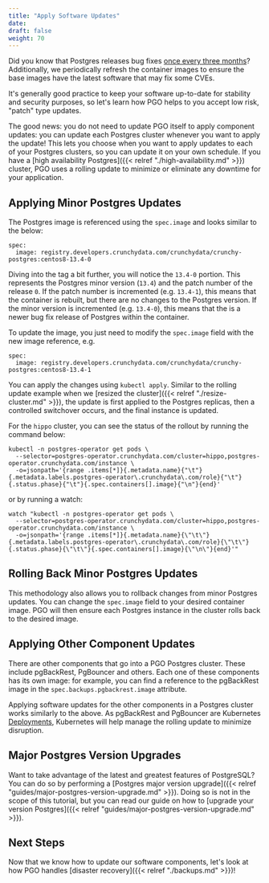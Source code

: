 ```yaml
---
title: "Apply Software Updates"
date:
draft: false
weight: 70
---
```


Did you know that Postgres releases bug fixes [once every three months](https://www.postgresql.org/developer/roadmap/)? Additionally, we periodically refresh the container images to ensure the base images have the latest software that may fix some CVEs.

It's generally good practice to keep your software up-to-date for stability and security purposes, so let's learn how PGO helps to you accept low risk, "patch" type updates.

The good news: you do not need to update PGO itself to apply component updates: you can update each Postgres cluster whenever you want to apply the update! This lets you choose when you want to apply updates to each of your Postgres clusters, so you can update it on your own schedule. If you have a [high availability Postgres]({{< relref "./high-availability.md" >}}) cluster, PGO uses a rolling update to minimize or eliminate any downtime for your application.

## Applying Minor Postgres Updates

The Postgres image is referenced using the `spec.image` and looks similar to the below:

```
spec:
  image: registry.developers.crunchydata.com/crunchydata/crunchy-postgres:centos8-13.4-0
```

Diving into the tag a bit further, you will notice the `13.4-0` portion. This represents the Postgres minor version (`13.4`) and the patch number of the release `0`. If the patch number is incremented (e.g. `13.4-1`), this means that the container is rebuilt, but there are no changes to the Postgres version. If the minor version is incremented (e.g. `13.4-0`), this means that the is a newer bug fix release of Postgres within the container.

To update the image, you just need to modify the `spec.image` field with the new image reference, e.g.

```
spec:
  image: registry.developers.crunchydata.com/crunchydata/crunchy-postgres:centos8-13.4-1
```

You can apply the changes using `kubectl apply`. Similar to the rolling update example when we [resized the cluster]({{< relref "./resize-cluster.md" >}}), the update is first applied to the Postgres replicas, then a controlled switchover occurs, and the final instance is updated.

For the `hippo` cluster, you can see the status of the rollout by running the command below:

```
kubectl -n postgres-operator get pods \
  --selector=postgres-operator.crunchydata.com/cluster=hippo,postgres-operator.crunchydata.com/instance \
  -o=jsonpath='{range .items[*]}{.metadata.name}{"\t"}{.metadata.labels.postgres-operator\.crunchydata\.com/role}{"\t"}{.status.phase}{"\t"}{.spec.containers[].image}{"\n"}{end}'
```

or by running a watch:

```
watch "kubectl -n postgres-operator get pods \
  --selector=postgres-operator.crunchydata.com/cluster=hippo,postgres-operator.crunchydata.com/instance \
  -o=jsonpath='{range .items[*]}{.metadata.name}{\"\t\"}{.metadata.labels.postgres-operator\.crunchydata\.com/role}{\"\t\"}{.status.phase}{\"\t\"}{.spec.containers[].image}{\"\n\"}{end}'"
```

## Rolling Back Minor Postgres Updates

This methodology also allows you to rollback changes from minor Postgres updates. You can change the `spec.image` field to your desired container image. PGO will then ensure each Postgres instance in the cluster rolls back to the desired image.

## Applying Other Component Updates

There are other components that go into a PGO Postgres cluster. These include pgBackRest, PgBouncer and others. Each one of these components has its own image: for example, you can find a reference to the pgBackRest image in the `spec.backups.pgbackrest.image` attribute.

Applying software updates for the other components in a Postgres cluster works similarly to the above. As pgBackRest and PgBouncer are Kubernetes [Deployments](https://kubernetes.io/docs/concepts/workloads/controllers/deployment/), Kubernetes will help manage the rolling update to minimize disruption.

## Major Postgres Version Upgrades

Want to take advantage of the latest and greatest features of PostgreSQL? You can do so by performing a [Postgres major version upgrade]({{< relref "guides/major-postgres-version-upgrade.md" >}}). Doing so is not in the scope of this tutorial, but you can read our guide on how to [upgrade your version Postgres]({{< relref "guides/major-postgres-version-upgrade.md" >}}).

## Next Steps

Now that we know how to update our software components, let's look at how PGO handles [disaster recovery]({{< relref "./backups.md" >}})!
